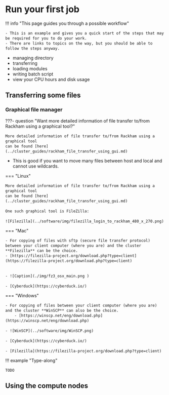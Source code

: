 # Run your first job

!!! info "This page guides you through a possible workflow"

    - This is an example and gives you a quick start of the steps that may be required for you to do your work.
    - There are links to topics on the way, but you should be able to follow the steps anyway.

- managing directory
- transferring
- loading modules
- writing batch script
- view your CPU hours and disk usage


## Transferring some files

### Graphical file manager

???- question "Want more detailed information of file transfer to/from Rackham using a graphical tool?"

    More detailed information of file transfer to/from Rackham using a graphical tool
    can be found [here](../cluster_guides/rackham_file_transfer_using_gui.md)

- This is good if you want to move many files between host and local and cannot use wildcards.

=== "Linux"

    More detailed information of file transfer to/from Rackham using a graphical tool
    can be found [here](../cluster_guides/rackham_file_transfer_using_gui.md)

    One such graphical tool is FileZilla:

    ![Filezilla](../software/img/filezilla_login_to_rackham_480_x_270.png)

=== "Mac"

    - For copying of files with sftp (secure file transfer protocol) between your client computer (where you are) and the cluster **Filezilla** can be the choice.
    - [https://filezilla-project.org/download.php?type=client](https://filezilla-project.org/download.php?type=client)


    - ![Caption](./img/fz3_osx_main.png )

    - [Cyberduck](https://cyberduck.io/)

=== "Windows"

    - For copying of files between your client computer (where you are) and the cluster **WinSCP** can also be the choice.
        - [https://winscp.net/eng/download.php](https://winscp.net/eng/download.php)

    - ![WinSCP](../software/img/WinSCP.png)

    - [Cyberduck](https://cyberduck.io/)

    - [Filezilla](https://filezilla-project.org/download.php?type=client)


!!! example "Type-along"

    TODO

## Using the compute nodes
